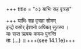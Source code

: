 +++
title = "०३ याभिः सह वृत्रहा"

+++
याभिः सह वृत्रहा सोमम्  
इन्द्रो वसोर् ईशानो अपिबत् सुतस्य ।  
याः सप्त ऋषयः कवयः पुनन्ति  
ताः (…) ॥ +++(see 14.1.1e)+++